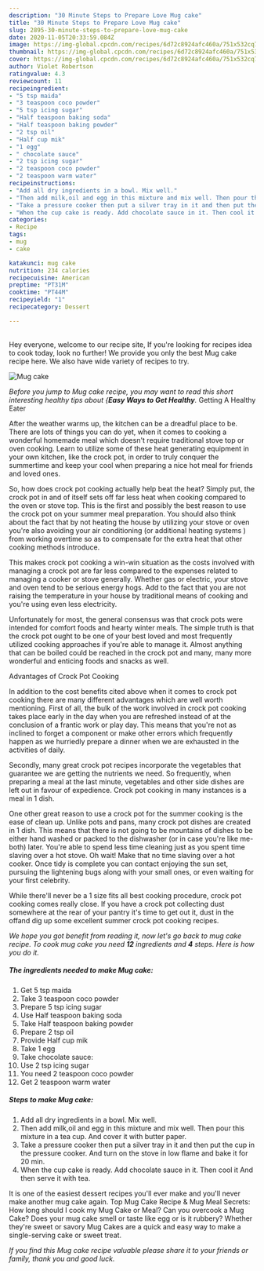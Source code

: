 ```yaml
---
description: "30 Minute Steps to Prepare Love Mug cake"
title: "30 Minute Steps to Prepare Love Mug cake"
slug: 2895-30-minute-steps-to-prepare-love-mug-cake
date: 2020-11-05T20:33:59.084Z
image: https://img-global.cpcdn.com/recipes/6d72c8924afc460a/751x532cq70/mug-cake-recipe-main-photo.jpg
thumbnail: https://img-global.cpcdn.com/recipes/6d72c8924afc460a/751x532cq70/mug-cake-recipe-main-photo.jpg
cover: https://img-global.cpcdn.com/recipes/6d72c8924afc460a/751x532cq70/mug-cake-recipe-main-photo.jpg
author: Violet Robertson
ratingvalue: 4.3
reviewcount: 11
recipeingredient:
- "5 tsp maida"
- "3 teaspoon coco powder"
- "5 tsp icing sugar"
- "Half teaspoon baking soda"
- "Half teaspoon baking powder"
- "2 tsp oil"
- "Half cup mik"
- "1 egg"
- " chocolate sauce"
- "2 tsp icing sugar"
- "2 teaspoon coco powder"
- "2 teaspoon warm water"
recipeinstructions:
- "Add all dry ingredients in a bowl. Mix well."
- "Then add milk,oil and egg in this mixture and mix well. Then pour this mixture in a tea cup. And cover it with butter paper."
- "Take a pressure cooker then put a silver tray in it and then put the cup in the pressure cooker. And turn on the stove in low flame and bake it for 20 min."
- "When the cup cake is ready. Add chocolate sauce in it. Then cool it And then serve it with tea."
categories:
- Recipe
tags:
- mug
- cake

katakunci: mug cake 
nutrition: 234 calories
recipecuisine: American
preptime: "PT31M"
cooktime: "PT44M"
recipeyield: "1"
recipecategory: Dessert

---
```

<br>
Hey everyone, welcome to our recipe site, If you're looking for recipes idea to cook today, look no further! We provide you only the best Mug cake recipe here. We also have wide variety of recipes to try.
<br>


![Mug cake](https://img-global.cpcdn.com/recipes/6d72c8924afc460a/751x532cq70/mug-cake-recipe-main-photo.jpg)

<i>Before you jump to Mug cake recipe, you may want to read this short interesting healthy tips about {<strong>Easy Ways to Get Healthy</strong>.</i>
Getting A Healthy Eater


After the weather warms up, the kitchen can be a dreadful place to be. There are lots of things you can do yet, when it comes to cooking a wonderful homemade meal which doesn't require traditional stove top or oven cooking. Learn to utilize some of these heat generating equipment in your own kitchen, like the crock pot, in order to truly conquer the summertime and keep your cool when preparing a nice hot meal for friends and loved ones.

So, how does crock pot cooking actually help beat the heat? Simply put, the crock pot in and of itself sets off far less heat when cooking compared to the oven or stove top. This is the first and possibly the best reason to use the crock pot on your summer meal preparation. You should also think about the fact that by not heating the house by utilizing your stove or oven you're also avoiding your air conditioning (or additional heating systems ) from working overtime so as to compensate for the extra heat that other cooking methods introduce.

This makes crock pot cooking a win-win situation as the costs involved with managing a crock pot are far less compared to the expenses related to managing a cooker or stove generally. Whether gas or electric, your stove and oven tend to be serious energy hogs. Add to the fact that you are not raising the temperature in your house by traditional means of cooking and you're using even less electricity.

Unfortunately for most, the general consensus was that crock pots were intended for comfort foods and hearty winter meals.  The simple truth is that the crock pot ought to be one of your best loved and most frequently utilized cooking approaches if you're able to manage it.  Almost anything that can be boiled could be reached in the crock pot and many, many more wonderful and enticing foods and snacks as well.

Advantages of Crock Pot Cooking

In addition to the cost benefits cited above when it comes to crock pot cooking there are many different advantages which are well worth mentioning. First of all, the bulk of the work involved in crock pot cooking takes place early in the day when you are refreshed instead of at the conclusion of a frantic work or play day. This means that you're not as inclined to forget a component or make other errors which frequently happen as we hurriedly prepare a dinner when we are exhausted in the activities of daily.

Secondly, many great crock pot recipes incorporate the vegetables that guarantee we are getting the nutrients we need. So frequently, when preparing a meal at the last minute, vegetables and other side dishes are left out in favour of expedience. Crock pot cooking in many instances is a meal in 1 dish.

One other great reason to use a crock pot for the summer cooking is the ease of clean up.  Unlike pots and pans, many crock pot dishes are created in 1 dish. This means that there is not going to be mountains of dishes to be either hand washed or packed to the dishwasher (or in case you're like me-both) later. You're able to spend less time cleaning just as you spent time slaving over a hot stove. Oh wait! Make that no time slaving over a hot cooker. Once tidy is complete you can contact enjoying the sun set, pursuing the lightening bugs along with your small ones, or even waiting for your first celebrity.

While there'll never be a 1 size fits all best cooking procedure, crock pot cooking comes really close. If you have a crock pot collecting dust somewhere at the rear of your pantry it's time to get out it, dust in the offand dig up some excellent summer crock pot cooking recipes.


<i>We hope you got benefit from reading it, now let's go back to mug cake recipe. To cook mug cake you need <strong>12</strong> ingredients and <strong>4</strong> steps. Here is how you do it.
</i>

##### The ingredients needed to make Mug cake:

1. Get 5 tsp maida
1. Take 3 teaspoon coco powder
1. Prepare 5 tsp icing sugar
1. Use Half teaspoon baking soda
1. Take Half teaspoon baking powder
1. Prepare 2 tsp oil
1. Provide Half cup mik
1. Take 1 egg
1. Take  chocolate sauce:
1. Use 2 tsp icing sugar
1. You need 2 teaspoon coco powder
1. Get 2 teaspoon warm water


##### Steps to make Mug cake:

1. Add all dry ingredients in a bowl. Mix well.
1. Then add milk,oil and egg in this mixture and mix well. Then pour this mixture in a tea cup. And cover it with butter paper.
1. Take a pressure cooker then put a silver tray in it and then put the cup in the pressure cooker. And turn on the stove in low flame and bake it for 20 min.
1. When the cup cake is ready. Add chocolate sauce in it. Then cool it And then serve it with tea.


It is one of the easiest dessert recipes you&#39;ll ever make and you&#39;ll never make another mug cake again. Top Mug Cake Recipe &amp; Mug Meal Secrets: How long should I cook my Mug Cake or Meal? Can you overcook a Mug Cake? Does your mug cake smell or taste like egg or is it rubbery? Whether they&#39;re sweet or savory Mug Cakes are a quick and easy way to make a single-serving cake or sweet treat. 

<i>If you find this Mug cake recipe valuable please share it to your friends or family, thank you and good luck.</i>
